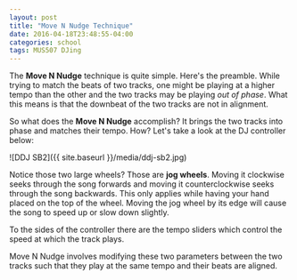 ```yaml
---
layout: post
title: "Move N Nudge Technique"
date: 2016-04-18T23:48:55-04:00
categories: school
tags: MUS507 DJing
---
```

The **Move N Nudge** technique is quite simple. Here's the preamble. While trying to match the beats of two tracks, one might be playing at a higher tempo than the other and the two tracks may be playing _out of phase_. What this means is that the downbeat of the two tracks are not in alignment.

So what does the **Move N Nudge** accomplish? It brings the two tracks into phase and matches their tempo. How? Let's take a look at the DJ controller below:

![DDJ SB2]({{ site.baseurl }}/media/ddj-sb2.jpg)

Notice those two large wheels? Those are **jog wheels**. Moving it clockwise seeks through the song forwards and moving it counterclockwise seeks through the song backwards. This only applies while having your hand placed on the top of the wheel. Moving the jog wheel by its edge will cause the song to speed up or slow down slightly.

To the sides of the controller there are the tempo sliders which control the speed at which the track plays.

Move N Nudge involves modifying these two parameters between the two tracks such that they play at the same tempo and their beats are aligned.
